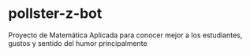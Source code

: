 # pollster-z-bot
Proyecto de Matemática Aplicada para conocer mejor a los estudiantes, gustos y sentido del humor principalmente

